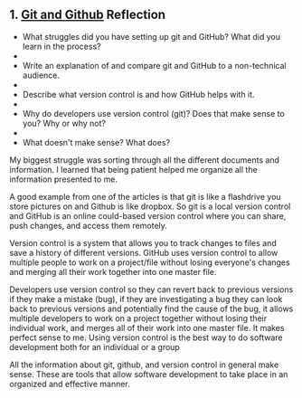 ## 1. [Git and Github](1_get_started/readme.md) Reflection

* What struggles did you have setting up git and GitHub? What did you learn in the process?
*    
* Write an explanation of and compare git and GitHub to a non-technical audience.
* 
* Describe what version control is and how GitHub helps with it.
*   
* Why do developers use version control (git)? Does that make sense to you? Why or why not?
*  
* What doesn't make sense? What does?

My biggest struggle was sorting through all the different documents and information.  I learned that being patient
helped me organize all the information presented to me.

A good example from one of the articles is that git is like a flashdrive you store pictures on and Github is like dropbox.
So git is a local version control and GitHub is an online could-based version control where you can share, push changes, and access
them remotely.

Version control is a system that allows you to track changes to files and save a history of different versions.  GitHub uses
version control to allow multiple people to work on a project/file without losing everyone's changes and merging all their work
together into one master file.

Developers use version control so they can revert back to previous versions if they make a mistake (bug), if they are 
investigating a bug they can look back to previous versions and potentially find the cause of the bug, it allows multiple
developers to work on a project together without losing their individual work, and merges all of their work into one master file.
It makes perfect sense to me.  Using version control is the best way to do software development both for an individual or a group

All the information about git, github, and version control in general make sense.  These are tools that allow software development
to take place in an organized and effective manner.
